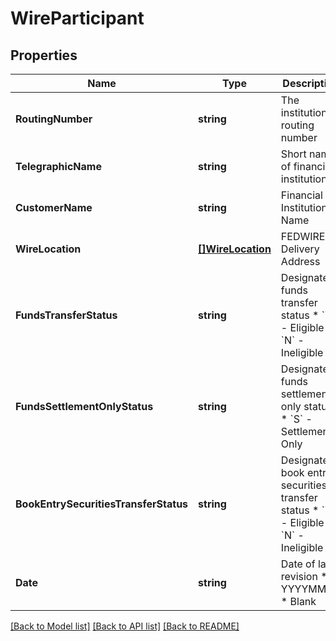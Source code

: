 # WireParticipant

## Properties

Name | Type | Description | Notes
------------ | ------------- | ------------- | -------------
**RoutingNumber** | **string** | The institution&#39;s routing number | [optional] 
**TelegraphicName** | **string** | Short name of financial institution | [optional] 
**CustomerName** | **string** | Financial Institution Name | [optional] 
**WireLocation** | [**[]WireLocation**](WIRELocation.md) | FEDWIRE Delivery Address | [optional] 
**FundsTransferStatus** | **string** | Designates funds transfer status  * &#x60;Y&#x60; - Eligible * &#x60;N&#x60; - Ineligible  | [optional] 
**FundsSettlementOnlyStatus** | **string** | Designates funds settlement only status   * &#x60;S&#x60; - Settlement-Only  | [optional] 
**BookEntrySecuritiesTransferStatus** | **string** | Designates book entry securities transfer status  * &#x60;Y&#x60; - Eligible * &#x60;N&#x60; - Ineligible  | [optional] 
**Date** | **string** | Date of last revision  * YYYYMMDD * Blank  | [optional] 

[[Back to Model list]](../README.md#documentation-for-models) [[Back to API list]](../README.md#documentation-for-api-endpoints) [[Back to README]](../README.md)


